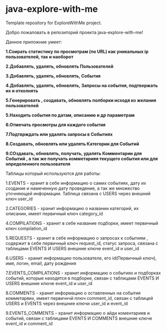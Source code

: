 # java-explore-with-me
Template repository for ExploreWithMe project.

Добро пожаловать в репозиторий проекта java-explore-with-me!

Данное приложние умеет:

**1.Соирать статистику по просмотрам (по URL) как уникальных ip пользователей, так и наоборот**

**2.Добавлять, удалять, обновлять Пользователей**

**3.Добавлять, удалять, обновлять, События**

**4.Добавлять, удалять, обновлять, Запросы на события, подтвержать их и отколнять**

**5.Генерировать , создавать, обновлять полборки исходя из желания пользователей**

**5.Находить события по датам, описанию и др параметрам**

**6.Отмечать просмотры для каждого события**

**7.Подтврждать или удалять запросы в Событиях**

**8.Создавать, обновлять или удалять Категории для Событий**

**9.СОздавать, обновлять, получать, удалять Комментарии для Событий , а так же получать комметарияя текущего события или для определенного пользователя**

Таблицы который используются для работы:

1.EVENTS - хранит в себе информацию о самих событиях, дату их создание и намеченную дату проведение, а так же множество уточняющей информации.
Таблица связана с USERS через внешний ключ user_id

2.CATEGORIES - хранит информацию о названии категорий, их описании, имеет первичный ключ category_id

4.COMPILATIONS - хранит в себе название подборки, имеет первичный ключ compilation_id

5.REQUESTS - хранит в себе информацию о запросах к событиям , содержит в себе первичный ключ request_id, статус запроса, связана с таблицами EVENTS И USERS внешние ключе event_id и user_id

6.USERS - хранит информацию пользователе, его id(Первичный ключ), имя, логин, email, дату рождения

7.EVENTS_COMPILATIONS - хранит информацию о событиях и подборках событий, которые находятся в подборке, связан с таблицами EVENTS И USERS внешние ключе event_id и user_id

8.COMMENTS - хранит информацию о оставленных на события комметаряих, имеет первичнчй плюч comment_id, связан с таблицей USERS и EVENTS через внешние ключи user_id и event_id

9.EVENTS_COMMENTS - хранит информацию о айди коментариев и событий, связан с таблицами EVENTS И COMMENTS внешние ключе event_id и comment_id





